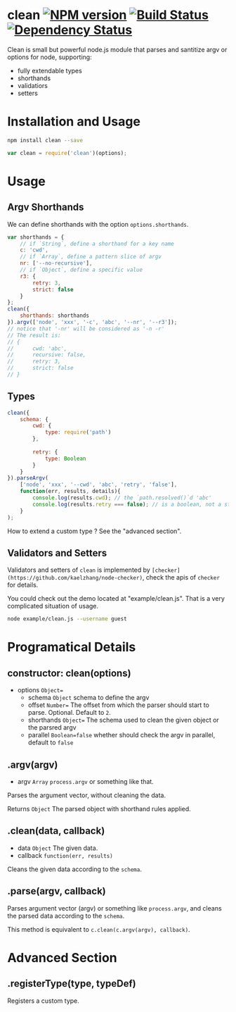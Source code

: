 # clean [![NPM version](https://badge.fury.io/js/clean.png)](http://badge.fury.io/js/clean) [![Build Status](https://travis-ci.org/kaelzhang/node-clean.png?branch=master)](https://travis-ci.org/kaelzhang/node-clean) [![Dependency Status](https://gemnasium.com/kaelzhang/node-clean.png)](https://gemnasium.com/kaelzhang/node-clean)

Clean is small but powerful node.js module that parses and santitize argv or options for node, supporting:

- fully extendable types
- shorthands
- validatiors
- setters

# Installation and Usage

```sh
npm install clean --save
```

```js
var clean = require('clean')(options);
```

# Usage

## Argv Shorthands

We can define shorthands with the option `options.shorthands`.

```js
var shorthands = {
	// if `String`, define a shorthand for a key name
	c: 'cwd',
	// if `Array`, define a pattern slice of argv
	nr: ['--no-recursive'],
	// if `Object`, define a specific value
	r3: {
		retry: 3,
		strict: false
	}
};
clean({
	shorthands: shorthands
}).argv(['node', 'xxx', '-c', 'abc', '--nr', '--r3']); 
// notice that '-nr' will be considered as '-n -r'
// The result is:
// {
//		cwd: 'abc',
//		recursive: false,
//		retry: 3,
//		strict: false 
// }
```

## Types

```js
clean({
	schema: {
		cwd: {
			type: require('path')
		},
		
		retry: {
			type: Boolean
		}
	}
}).parseArgv(
	['node', 'xxx', '--cwd', 'abc', 'retry', 'false'], 
	function(err, results, details){
		console.log(results.cwd); // the `path.resolved()`d 'abc'
		console.log(results.retry === false); // is a boolean, not a string
	}
);
```

How to extend a custom type ? See the "advanced section".

## Validators and Setters

Validators and setters of `clean` is implemented by `[checker](https://github.com/kaelzhang/node-checker)`, check the apis of `checker` for details.

You could check out the demo located at "example/clean.js". That is a very complicated situation of usage.

```sh
node example/clean.js --username guest
```


# Programatical Details

## constructor: clean(options)

- options `Object=`
  - schema `Object` schema to define the argv
  - offset `Number=` The offset from which the parser should start to parse. Optional. Default to `2`.
  - shorthands `Object=` The schema used to clean the given object or the parsred argv
  - parallel `Boolean=false` whether should check the argv in parallel, default to `false`

## .argv(argv)

- argv `Array` `process.argv` or something like that.

Parses the argument vector, without cleaning the data.

Returns `Object` The parsed object with shorthand rules applied.

## .clean(data, callback)

- data `Object` The given data.
- callback `function(err, results)`

Cleans the given data according to the `schema`.

## .parse(argv, callback)

Parses argument vector (argv) or something like `process.argv`, and cleans the parsed data according to the `schema`.

This method is equivalent to `c.clean(c.argv(argv), callback)`.

# Advanced Section

## .registerType(type, typeDef)

Registers a custom type.


